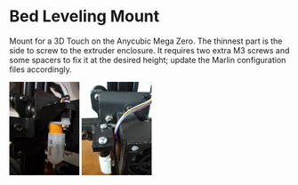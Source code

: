 # Bed Leveling Mount

Mount for a 3D Touch on the Anycubic Mega Zero. The thinnest part is the side to screw to the extruder enclosure. It requires two extra M3 screws and some spacers to fix it at the desired height; update the Marlin configuration files accordingly.

<p float="center">
    <img src="https://github.com/ggldnl/Anycubic-Mega-Zero/blob/master/media/bed_leveling_mount_1.jpg" width="25%">
    <img src="https://github.com/ggldnl/Anycubic-Mega-Zero/blob/master/media/bed_leveling_mount_2.jpg" width="25%">
</p>